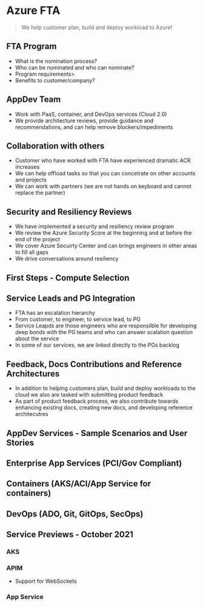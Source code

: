 # Azure FTA

> We help customer plan, build and deploy workload to Azure!

## FTA Program

- What is the nomination process?
- Who can be nominated and who can nominate?
- Program requirements>
- Benefits to customer/company?

## AppDev Team

- Work with PaaS, container, and DevOps services (Cloud 2.0)
- We provide architecture reviews, provide guidance and recommendations, and can help remove blockers/impediments

## Collaboration with others

- Customer who have worked with FTA have experienced dramatic ACR increases
- We can help offload tasks so that you can concetrate on other accounts and projects
- We can work with partners (we are not hands on keyboard and cannot replace the partner)

## Security and Resiliency Reviews

- We have implemented a security and resiliency review program
- We review the Azure Security Score at the beginning and at before the end of the project
- We cover Azure Secuirty Center and can brings engineers in other areas to fill all gaps
- We drive conversations around resiliency

## First Steps - Compute Selection


## Service Leads and PG Integration

- FTA has an escalation hierarchy
- From customer, to engineer, to service lead, to PG
- Service Leapds are those engineers who are responsilble for developing deep bonds with the PG teams and who can answer scalation question about the service
- In some of our services, we are linked directly to the PGs backlog

## Feedback, Docs Contributions and Reference Architectures

- In addition to helping customers plan, build and deploy workloads to the cloud we also are tasked with submitting product feedback
- As part of product feedback process, we also contribute towards enhancing existing docs, creating new docs, and developing reference architecutres

## AppDev Services - Sample Scenarios and User Stories

## Enterprise App Services (PCI/Gov Compliant)

## Containers (AKS/ACI/App Service for containers)

## DevOps (ADO, Git, GitOps, SecOps)

## Service Previews - October 2021

### AKS

### APIM

- Support for WebSockets

### App Service
